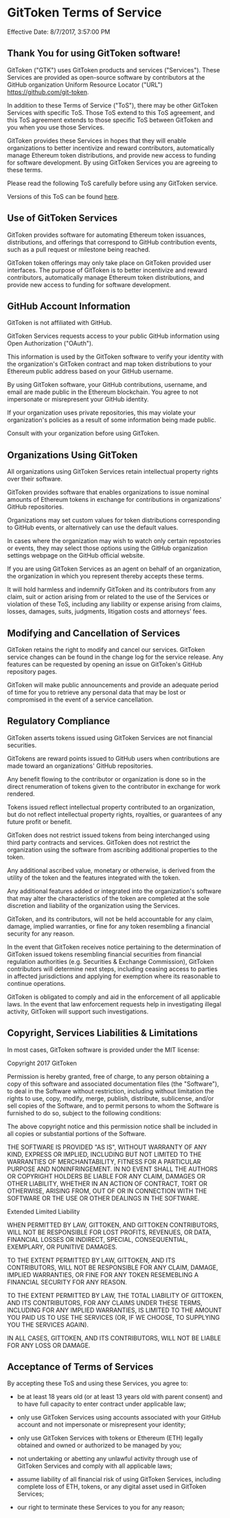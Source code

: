 # GitToken Terms of Service
Effective Date: 8/7/2017, 3:57:00 PM

## Thank You for using GitToken software!

GitToken ("GTK") uses GitToken products and services ("Services"). These Services are provided as open-source software by contributors at the GitHub organization Uniform Resource Locator ("URL") https://github.com/git-token.

In addition to these Terms of Service ("ToS"), there may be other GitToken Services with specific ToS. Those ToS extend to this ToS agreement, and this ToS agreement extends to those specific ToS between GitToken and you when you use those Services.

GitToken provides these Services in hopes that they will enable organizations to better incentivize and reward contributors, automatically manage Ethereum token distributions, and provide new access to funding for software development.
By using GitToken Services you are agreeing to these terms.

Please read the following ToS carefully before using any GitToken service.

Versions of this ToS can be found [here](https://github.com/git-token/documentation/tree/master/tos).

## Use of GitToken Services

GitToken provides software for automating Ethereum token issuances, distributions, and offerings that correspond to GitHub contribution events, such as a pull request or milestone being reached.

GitToken token offerings may only take place on GitToken provided user interfaces. The purpose of GitToken is to better incentivize and reward contributors, automatically manage Ethereum token distributions, and provide new access to funding for software development.

## GitHub Account Information

GitToken is not affiliated with GitHub.

GitToken Services requests access to your public GitHub information using Open Authorization ("OAuth").

This information is used by the GitToken software to verify your identity with the organization's GitToken contract and map token distributions to your Ethereum public address based on your GitHub username.

By using GitToken software, your GitHub contributions, username, and email are made public in the Ethereum blockchain. You agree to not impersonate or misrepresent your GitHub identity.

If your organization uses private repositories, this may violate your organization's policies as a result of some information being made public.

Consult with your organization before using GitToken.

## Organizations Using GitToken

All organizations using GitToken Services retain intellectual property rights over their software.

GitToken provides software that enables organizations to issue nominal amounts of Ethereum tokens in exchange for contributions in organizations' GitHub repositories.

Organizations may set custom values for token distributions corresponding to GitHub events, or alternatively can use the default values.

In cases where the organization may wish to watch only certain repostories or events, they may select those options using the GitHub organization settings webpage on the GitHub official website.

If you are using GitToken Services as an agent on behalf of an organization, the organization in which you represent thereby accepts these terms.

It will hold harmless and indemnify GitToken and its contributors from any claim, suit or action arising from or related to the use of the Services or violation of these ToS, including any liability or expense arising from claims, losses, damages, suits, judgments, litigation costs and attorneys’ fees.

## Modifying and Cancellation of Services

GitToken retains the right to modify and cancel our services. GitToken service changes can be found in the change log for the service release. Any features can be requested by opening an issue on GitToken's GitHub repository pages.

GitToken will make public announcements and provide an adequate period of time for you to retrieve any personal data that may be lost or compromised in the event of a service cancellation.

## Regulatory Compliance

GitToken asserts tokens issued using GitToken Services are not financial securities.

GitTokens are reward points issued to GitHub users when contributions are made toward an organizations' GitHub repositories.

Any benefit flowing to the contributor or organization is done so in the direct renumeration of tokens given to the contributor in exchange for work rendered.

Tokens issued reflect intellectual property contributed to an organization, but do not reflect intellectual property rights, royalties, or guarantees of any future profit or benefit.

GitToken does not restrict issued tokens from being interchanged using third party contracts and services. GitToken does not restrict the organization using the software from ascribing additional properties to the token.

Any additional ascribed value, monetary or otherwise, is derived from the utility of the token and the features integrated with the token.

Any additional features added or integrated into the organization's software that may alter the characteristics of the token are completed at the sole discretion and liability of the organization using the Services.

GitToken, and its contributors, will not be held accountable for any claim, damage, implied warranties, or fine for any token resembling a financial security for any reason.

In the event that GitToken receives notice pertaining to the determination of GitToken issued tokens resembling financial securities from financial regulation authorities (e.g. Securities & Exchange Commission), GitToken contributors will determine next steps, including ceasing access to parties in affected jurisdictions and applying for exemption where its reasonable to continue operations.

GitToken is obligated to comply and aid in the enforcement of all applicable laws. In the event that law enforcement requests help in investigating illegal activity, GitToken will support such investigations.

## Copyright, Services Liabilities & Limitations

In most cases, GitToken software is provided under the MIT license:

Copyright 2017 GitToken

Permission is hereby granted, free of charge, to any person obtaining a copy of this software and associated documentation files (the "Software"), to deal in the Software without restriction, including without limitation the rights to use, copy, modify, merge, publish, distribute, sublicense, and/or sell copies of the Software, and to permit persons to whom the Software is furnished to do so, subject to the following conditions:

The above copyright notice and this permission notice shall be included in all copies or substantial portions of the Software.

THE SOFTWARE IS PROVIDED "AS IS", WITHOUT WARRANTY OF ANY KIND, EXPRESS OR IMPLIED, INCLUDING BUT NOT LIMITED TO THE WARRANTIES OF MERCHANTABILITY, FITNESS FOR A PARTICULAR PURPOSE AND NONINFRINGEMENT. IN NO EVENT SHALL THE AUTHORS OR COPYRIGHT HOLDERS BE LIABLE FOR ANY CLAIM, DAMAGES OR OTHER LIABILITY, WHETHER IN AN ACTION OF CONTRACT, TORT OR OTHERWISE, ARISING FROM, OUT OF OR IN CONNECTION WITH THE SOFTWARE OR THE USE OR OTHER DEALINGS IN THE SOFTWARE.

Extended Limited Liability

WHEN PERMITTED BY LAW, GITTOKEN, AND GITTOKEN CONTRIBUTORS, WILL NOT BE RESPONSIBLE FOR LOST PROFITS, REVENUES, OR DATA, FINANCIAL LOSSES OR INDIRECT, SPECIAL, CONSEQUENTIAL, EXEMPLARY, OR PUNITIVE DAMAGES.

TO THE EXTENT PERMITTED BY LAW, GITTOKEN, AND ITS CONTRIBUTORS, WILL NOT BE RESPONSIBLE FOR ANY CLAIM, DAMAGE, IMPLIED WARRANTIES, OR FINE FOR ANY TOKEN RESEMEBLING A FINANCIAL SECURITY FOR ANY REASON.

TO THE EXTENT PERMITTED BY LAW, THE TOTAL LIABILITY OF GITTOKEN, AND ITS CONTRIBUTORS, FOR ANY CLAIMS UNDER THESE TERMS, INCLUDING FOR ANY IMPLIED WARRANTIES, IS LIMITED TO THE AMOUNT YOU PAID US TO USE THE SERVICES (OR, IF WE CHOOSE, TO SUPPLYING YOU THE SERVICES AGAIN).

IN ALL CASES, GITTOKEN, AND ITS CONTRIBUTORS, WILL NOT BE LIABLE FOR ANY LOSS OR DAMAGE.

## Acceptance of Terms of Services

By accepting these ToS and using these Services, you agree to:

* be at least 18 years old (or at least 13 years old with parent consent) and to have full capacity to enter contract under applicable law;

* only use GitToken Services using accounts associated with your GitHub account and not impersonate or misrepresent your identity;

* only use GitToken Services with tokens or Ethereum (ETH) legally obtained and owned or authorized to be managed by you;

* not undertaking or abetting any unlawful activity through use of GitToken Services and comply with all applicable laws;

* assume liability of all financial risk of using GitToken Services, including complete loss of ETH, tokens, or any digital asset used in GitToken Services;

* our right to terminate these Services to you for any reason;
